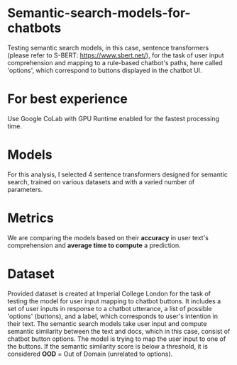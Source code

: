 # Semantic-search-models-for-chatbots
Testing semantic search models, in this case, sentence transformers (please refer to S-BERT: https://www.sbert.net/), for the task of user input comprehension and mapping to a rule-based chatbot's paths, here called 'options', which correspond to buttons displayed in the chatbot UI. 


# For best experience
Use Google CoLab with GPU Runtime enabled for the fastest processing time. 

# Models
For this analysis, I selected 4 sentence transformers designed for semantic search, trained on various datasets and with a varied number of parameters. 

# Metrics
We are comparing the models based on their **accuracy** in user text's comprehension and **average time to compute** a prediction.

# Dataset
Provided dataset is created at Imperial College London for the task of testing the model for user input mapping to chatbot buttons. 
It includes a set of user inputs in response to a chatbot utterance, a list of possible 'options' (buttons), and a label, which corresponds to user's intention in their text. 
The semantic search models take user input and compute semantic similarity between the text and docs, which in this case, consist of chatbot button options. 
The model is trying to map the user input to one of the buttons. If the semantic similarity score is below a threshold, it is considered **OOD** = Out of Domain (unrelated to options).
